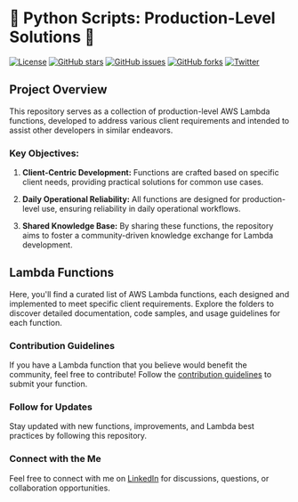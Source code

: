 # 🚀 Python Scripts: Production-Level Solutions 💭

[![License](https://img.shields.io/badge/license-MIT-blue.svg)](LICENSE)
[![GitHub stars](https://img.shields.io/github/stars/simplynadaf/lambda_functions.svg)](https://github.com/simplynadaf/lambda_functions/stargazers)
[![GitHub issues](https://img.shields.io/github/issues/simplynadaf/lambda_functions.svg)](https://github.com/simplynadaf/lambda_functions/issues)
[![GitHub forks](https://img.shields.io/github/forks/simplynadaf/lambda_functions.svg)](https://github.com/simplynadaf/lambda_functions/network)
[![Twitter](https://img.shields.io/twitter/url/https/github.com/simplynadaf/lambda_functions.svg?style=social)](https://twitter.com/intent/tweet?text=Check%20out%20this%20awesome%20project%20https://github.com/simplynadaf/lambda_functions)

## Project Overview

This repository serves as a collection of production-level AWS Lambda functions, developed to address various client requirements and intended to assist other developers in similar endeavors.

### Key Objectives:

1. **Client-Centric Development:** Functions are crafted based on specific client needs, providing practical solutions for common use cases.

2. **Daily Operational Reliability:** All functions are designed for production-level use, ensuring reliability in daily operational workflows.

3. **Shared Knowledge Base:** By sharing these functions, the repository aims to foster a community-driven knowledge exchange for Lambda development.

## Lambda Functions

Here, you'll find a curated list of AWS Lambda functions, each designed and implemented to meet specific client requirements. Explore the folders to discover detailed documentation, code samples, and usage guidelines for each function.

### Contribution Guidelines

If you have a Lambda function that you believe would benefit the community, feel free to contribute! Follow the [contribution guidelines](CONTRIBUTING.md) to submit your function.

### Follow for Updates

Stay updated with new functions, improvements, and Lambda best practices by following this repository.

### Connect with the Me

Feel free to connect with me on [LinkedIn](https://in.linkedin.com/in/sarvar04) for discussions, questions, or collaboration opportunities.
